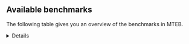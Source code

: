 ## Available benchmarks
The following table gives you an overview of the benchmarks in MTEB.

<details>

<!-- This allows the table to be autogenerated in the future: -->
<!-- BENCHMARKS TABLE START -->

| Name | Leaderboard name | # Tasks | Task Types | Domains | Languages |
|------|------------------|---------|------------|---------|-----------|
| [BEIR](https://arxiv.org/abs/2104.08663) | BEIR | 15 | Retrieval: 15 | [Blog, Medical, Programming, News, Encyclopaedic, Financial, Web, Social, Academic, Reviews, Government, Written, Non-fiction] | eng |
| [BEIR-NL](https://arxiv.org/abs/2412.08329) | BEIR-NL | 15 | Retrieval: 15 | [Medical, Encyclopaedic, Web, Academic, Written, Non-fiction] | nld |
| [BRIGHT](https://brightbenchmark.github.io/) | BRIGHT | 1 | Retrieval: 1 | [Written, Non-fiction] | eng |
| [BRIGHT (long)](https://brightbenchmark.github.io/) | BRIGHT (long) | 1 | Retrieval: 1 | [Written, Non-fiction] | eng |
| [BuiltBench(eng)](https://arxiv.org/abs/2411.12056) | BuiltBench(eng) | 4 | Clustering: 2, Retrieval: 1, Reranking: 1 | [Written, Engineering] | eng |
| [ChemTEB](https://arxiv.org/abs/2412.00532) | Chemical | 27 | BitextMining: 1, Classification: 17, Clustering: 2, PairClassification: 5, Retrieval: 2 | [Chemistry] | kor,nld,spa,ces,jpn,por,tur,deu,msa,fra,hin,eng,zho |
| [CoIR](https://github.com/CoIR-team/coir) | Code Information Retrieval | 10 | Retrieval: 10 | [Written, Programming] | javascript,python,sql,ruby,php,java,go,eng,c++ |
| [CodeRAG](https://arxiv.org/abs/2406.14497) | CodeRAG | 4 | Reranking: 4 | [Programming] | python |
| [Encodechka](https://github.com/avidale/encodechka) | Encodechka | 7 | STS: 2, Classification: 4, PairClassification: 1 | [News, Social, Fiction, Web, Government, Written, Non-fiction] | rus |
| [FollowIR](https://arxiv.org/abs/2403.15246) | Instruction Following | 3 | InstructionRetrieval: 3 | [News, Written] | eng |
| [LongEmbed](https://arxiv.org/abs/2404.12096v2) | Long-context Retrieval | 6 | Retrieval: 6 | [Blog, Spoken, Fiction, Encyclopaedic, Academic, Written, Non-fiction] | eng |
| [MIEB(Img)](https://arxiv.org/abs/2504.10471) | Image only | 49 | Any2AnyRetrieval: 15, ImageClassification: 22, ImageClustering: 5, VisualSTS(eng): 5, VisualSTS(multi): 2 | [Blog, Medical, News, Encyclopaedic, Spoken, Web, Social, Scene, Reviews, Written, Non-fiction] | kor,cmn,nld,spa,tur,pol,por,deu,ita,fra,rus,eng,ara |
| [MIEB(Multilingual)](https://arxiv.org/abs/2504.10471) | Image-Text, Multilingual | 130 | ImageClassification: 22, ImageClustering: 5, ZeroShotClassification: 23, VisionCentricQA: 6, Compositionality: 7, VisualSTS(eng): 7, Any2AnyRetrieval: 45, DocumentUnderstanding: 10, Any2AnyMultilingualRetrieval: 3, VisualSTS(multi): 2 | [Constructed, Blog, Medical, News, Encyclopaedic, Social, Web, Spoken, Scene, Reviews, Academic, Written, Non-fiction] | kor,fin,nld,tur,por,ukr,deu,nor,ell,rus,tel,swe,cmn,ces,ben,fas,swa,hrv,hun,jpn,bul,dan,ind,mri,hin,eng,ara,heb,vie,est,ron,tha,spa,pol,quz,ita,fra,fil,zho |
| [MIEB(eng)](https://arxiv.org/abs/2504.10471) | Image-Text, English | 125 | ImageClassification: 22, ImageClustering: 5, ZeroShotClassification: 23, VisionCentricQA: 6, Compositionality: 7, VisualSTS(eng): 7, Any2AnyRetrieval: 45, DocumentUnderstanding: 10 | [Constructed, Blog, Medical, News, Encyclopaedic, Social, Web, Spoken, Scene, Reviews, Academic, Written, Non-fiction] | eng |
| [MIEB(lite)](https://arxiv.org/abs/2504.10471) | Image-Text, Lite | 51 | ImageClassification: 8, ImageClustering: 2, ZeroShotClassification: 7, VisionCentricQA: 5, Compositionality: 6, VisualSTS(eng): 2, VisualSTS(multi): 2, Any2AnyRetrieval: 11, DocumentUnderstanding: 6, Any2AnyMultilingualRetrieval: 2 | [Blog, Medical, News, Encyclopaedic, Social, Web, Spoken, Scene, Reviews, Academic, Written, Non-fiction] | kor,fin,nld,tur,por,ukr,deu,nor,ell,rus,tel,swe,cmn,ces,ben,fas,swa,hrv,hun,jpn,bul,dan,ind,mri,hin,eng,ara,heb,vie,est,ron,tha,spa,pol,quz,ita,fra,fil,zho |
| [MINERSBitextMining](https://arxiv.org/pdf/2406.07424) | MINERSBitextMining | 7 | BitextMining: 7 | [Social, Written, Reviews] | bhp,fin,tur,tzl,ukr,hau,sun,xho,cmn,bug,ces,isl,ben,bel,hun,ile,afr,cbk,ind,ace,lat,lfn,tuk,war,spa,bos,kat,nno,pcm,fao,tgl,kaz,kor,khm,kzj,deu,ell,tel,srp,mkd,mhr,sqi,csb,glg,mal,dsb,ber,ina,gsw,min,slk,jpn,jav,tat,hin,eng,yor,mon,vie,est,swg,arz,ast,ron,bbc,wuu,fra,swh,mad,cat,nld,uig,por,cha,gle,ban,hye,nob,mak,ido,mar,kab,bre,epo,ceb,bul,bew,nov,awa,ara,ibo,oci,pol,aze,yue,cym,ita,zsm,rej,nds,lvs,pes,yid,nij,fry,rus,ang,orv,swe,abs,dtp,eus,hrv,tam,urd,amh,dan,pam,pms,cor,kur,mui,heb,lit,tha,gla,bjn,arq,uzb,hsb,slv,max |
| MTEB(Code, v1) | Code | 12 | Retrieval: 12 | [Written, Programming] | javascript,shell,swift,typescript,python,sql,ruby,php,rust,java,go,scala,eng,c++,c |
| MTEB(Europe, v1) | European | 74 | BitextMining: 7, Classification: 21, Clustering: 8, Retrieval: 15, InstructionRetrieval: 3, MultilabelClassification: 2, PairClassification: 6, Reranking: 3, STS: 9 | [Constructed, Subtitles, Religious, Written, Legal, Medical, Academic, Government, Blog, Social, Fiction, Encyclopaedic, Spoken, Reviews, Programming, News, Financial, Web, Non-fiction] | fin,nld,por,mlt,deu,gle,ell,nob,swe,rom,ces,eus,isl,hrv,hun,slk,bul,dan,eng,lit,est,ron,spa,pol,lav,nno,ita,fra,slv,fao |
| MTEB(Indic, v1) | Indic | 23 | BitextMining: 4, Clustering: 1, Classification: 13, PairClassification: 1, Retrieval: 2, Reranking: 1, STS: 1 | [Legal, Constructed, News, Social, Fiction, Web, Spoken, Encyclopaedic, Religious, Reviews, Government, Written, Non-fiction] | bho,tel,nep,snd,mwr,pan,mal,mar,npi,gom,sat,kan,mni,hne,ben,doi,tam,urd,bgc,san,pus,raj,guj,kas,brx,ory,awa,hin,eng,mai,gbm,boy,mup,bod,asm |
| MTEB(Law, v1) | Legal | 8 | Retrieval: 8 | [Legal, Written] | deu,eng,zho |
| MTEB(Medical, v1) | Medical | 12 | Retrieval: 9, Clustering: 2, Reranking: 1 | [Medical, Web, Academic, Government, Written, Non-fiction] | zho,kor,cmn,spa,pol,fra,rus,eng,ara,vie |
| MTEB(Multilingual, v1) | Multilingual | 132 | BitextMining: 13, Classification: 43, Clustering: 17, Retrieval: 18, InstructionRetrieval: 3, MultilabelClassification: 5, PairClassification: 11, Reranking: 6, STS: 16 | [Constructed, Subtitles, Religious, Written, Entertainment, Legal, Medical, Academic, Government, Blog, Social, Fiction, Encyclopaedic, Spoken, Reviews, Programming, News, Financial, Web, Non-fiction] | bjv,fin,eko,rai,ukr,knc,jic,bmk,cao,mlt,msy,mxp,xho,nou,tna,sgz,amf,nhg,kdc,ikw,hch,bvr,kgf,dgc,amk,acm,tdt,zac,amo,qvc,grn,boj,daa,zpm,pus,poi,tew,bsj,ind,kam,cjo,cme,otn,blw,mih,bvd,cak,gym,pag,mkn,mlp,spl,cni,kyq,ots,ndg,zap,pcm,kbc,gux,tgp,sbs,wro,mcq,kde,dob,ssx,umb,kzj,deu,amp,jni,usa,ell,tel,dik,srp,tku,mkd,kea,mio,wiu,cek,zul,chv,chf,fas,tmd,swa,rkb,quh,kik,obo,sot,kac,amr,arp,jpn,guj,rwo,sue,luo,jav,chk,msc,sco,lua,qvw,guo,hat,lex,pah,cbs,lav,tif,spm,tsw,cnt,bod,smo,vid,kkc,cbv,kue,kmg,wuu,yre,nak,cat,mad,nii,nld,yaa,uig,tum,alq,mcd,lgl,arn,gle,run,mgc,srq,ape,mam,uvl,gvc,nnq,mwc,mmx,ars,mak,lid,qxo,bao,urw,huu,pan,iws,myk,aau,mic,knj,nhe,sab,gum,okv,sps,for,urb,bzj,wed,qvz,esk,ken,ixl,zaw,ibo,ntp,nys,tuc,sua,kqf,nvm,cym,cot,gai,fil,nya,rej,xon,kyg,div,etr,tuo,aoj,pes,ncl,kze,tca,ura,cwe,udu,csy,guh,pjt,zab,mie,agu,mcf,nhw,hus,bhg,alp,twi,kew,kjs,poh,wim,ubu,sat,shp,qvh,mco,azg,sus,bzd,raj,kpf,tuf,amh,shn,chq,lug,ydd,zpv,lit,kpj,xtm,gla,pap,kmo,arq,piu,mup,sbe,hsb,wat,usp,pls,jid,max,trc,cso,dop,hbo,pri,yby,wnu,mlh,hau,hlt,zsr,bbr,maz,tpa,wal,ztq,kir,yal,yka,bba,klt,mmo,mxb,bug,tsn,rmc,cux,qvn,mni,als,qve,bel,pma,gvn,hun,jiv,ile,xtd,tfr,nif,ino,txq,xav,lat,zpo,gvf,dgr,ksr,adz,zos,tnn,gah,quf,djr,muy,tpt,spa,boy,dif,kbh,mqj,ngu,kwj,huv,atd,asm,ttc,tgl,kaz,uli,tim,viv,xla,mqb,khm,cap,rop,msa,cbu,ppo,tpi,kmh,smk,mhr,shj,npl,bmr,omw,tpz,csb,hvn,cgc,ber,ame,jvn,mwe,opm,gsw,gnw,hns,tcz,urt,aly,dhg,tte,zpu,byr,mbt,hto,tat,wln,hin,yor,mon,msb,kvn,nsn,ter,maj,abt,agt,bmh,lbb,uri,cjv,fra,cop,imo,beo,eri,ood,tiy,upv,ign,llg,wbp,lif,bco,dww,qul,nko,ajp,gnn,svk,cha,qwh,ngp,bzh,yss,jae,nqo,quy,wol,sin,tlf,gam,aeb,kkl,noa,kan,jao,bre,dgz,som,apn,cya,kpg,otm,zpq,aby,snn,bul,bew,cpy,heg,bak,nss,soy,tod,hmn,cjk,ziw,bnp,kin,miz,srm,fuv,oci,qvm,yuw,yue,tbc,mbh,knf,mdy,mbc,bqc,kiw,yid,sja,fij,lim,nij,stp,bgt,yad,nus,mva,bam,chd,mwp,aey,azz,ncj,are,snc,kmr,myw,zia,abs,hop,myu,khs,swp,bps,bki,bxh,emi,snp,top,kvg,dji,hrv,dyu,hub,kgk,tzo,tvk,san,glv,cbt,lij,gub,pam,hix,ory,cui,wmw,kur,boa,bkd,car,mjc,spy,acq,tav,ake,mbl,kqc,tso,bjk,sah,wuv,naf,khk,nhr,aai,scn,gun,faa,uvh,mbb,pab,kup,zca,ayr,mil,nor,ton,ian,sun,amu,cof,bqp,nwi,cmn,bss,toc,cbc,zao,cac,hla,ltg,yap,tzj,ben,isl,bkx,cpb,cbk,cav,kbp,krc,gng,agr,ace,lfn,enq,prf,pwg,kwd,ckb,med,bmu,mwf,tir,war,yon,kqa,fuc,att,crx,mop,mps,ntj,wrs,zar,kdl,bos,nno,vec,ded,kto,fao,mkl,kor,sbk,apz,nuy,crh,ebk,bgs,byx,snd,maa,kqw,suz,amx,wos,mpm,tke,mcp,kek,kyz,kwi,mpp,rug,mlg,glg,kje,gwi,cab,cnl,dsb,ikk,cub,doi,sey,zas,yuj,min,kiz,cth,tyv,mee,isn,pao,mxt,sgb,bjz,mgw,eng,zpl,nso,vie,arz,mai,lus,aoi,spp,ctp,tnc,bbc,xbi,tgk,kql,mca,zho,agd,sri,tof,mag,gof,ptp,por,hmo,agg,kgp,nob,apr,arb,zad,wrk,pon,nin,caf,yut,nho,emp,lao,gdr,kpw,azj,xsi,tbo,ceb,yaq,kas,nov,ven,qvs,szl,ssg,taj,uzn,bhl,meu,gaz,cmo,cco,anv,nde,fue,tnk,mbj,auc,pol,fuh,aze,roo,ita,cuc,lmo,ssd,cle,mle,crn,toj,nds,amn,aaz,msm,zga,fry,taw,sag,pir,rus,ang,swe,atg,aui,kms,haw,qxh,ycn,kpx,aak,bef,sxb,box,xed,hne,otq,pad,kon,zyp,azb,txu,nab,ghs,fai,kwf,mgh,lcm,seh,tac,dan,tgo,nlg,hui,mau,mph,mri,ssw,iou,gvs,ktm,myy,tha,aer,awb,mvn,wbi,apu,apw,ksj,nhy,mit,tos,bhp,bjp,kmk,bsp,mzz,qup,tur,mey,tah,tzl,ary,agn,pbt,ulk,fur,tbz,rmy,sny,bkq,ffm,mna,ndj,mwr,mib,pib,ces,knv,tet,nca,wap,npi,mya,nch,tnp,cuk,ncu,yva,mpj,afr,bgc,dzo,ong,gaw,gul,tue,tuk,snx,ons,zav,gdn,gbm,gmv,kat,mos,grc,sim,mpt,glk,ubr,waj,bdd,kmu,yrb,dwr,nhu,tiw,gyr,ntu,sna,msk,mux,lin,plt,mkj,maq,mir,kos,zam,vmy,sqi,ptu,mal,poy,mcr,mox,big,dad,ina,fuf,klv,kud,arl,aon,gui,anh,reg,kbm,mpx,yml,met,mek,avt,nyu,lbk,kaq,mks,slk,zlm,brx,qub,kbq,blz,srn,taq,ltz,est,nfa,swg,ast,cpa,ron,mto,acr,cbi,zaa,wer,ata,qxn,abx,dov,too,swh,kmb,tzm,acf,lww,khz,chz,aka,bho,mxq,beu,mav,inb,ban,hye,apc,pio,bem,bch,con,bon,djk,jac,rom,aia,mar,bpr,kab,gom,bsn,awx,quc,caa,dwy,not,ote,epo,ese,prs,kne,awa,rgu,ara,cbr,lac,agm,dah,ruf,nas,wmt,plu,cax,row,xnn,aii,zsm,aom,atb,ksd,meq,mcb,far,soq,yle,zpz,gfk,bbb,awk,lvs,kyf,tbf,srd,cpu,orm,orv,nep,poe,ipi,aso,mti,mig,wsk,bjr,buk,cta,gup,nna,tcs,dtp,eus,bea,ewe,cut,kpr,tee,wiv,zty,apb,fon,tam,urd,ctu,wnc,sll,ido,amm,clu,pms,cor,ilo,tbg,rro,zaj,mui,heb,zat,auy,geb,acu,bjn,hot,zai,cpc,mhl,bus,kyc,shi,nop,uzb,leu,nhi,zpc,slv,mbs,nbq |
| [MTEB(Scandinavian, v1)](https://kennethenevoldsen.github.io/scandinavian-embedding-benchmark/) | Scandinavian | 28 | BitextMining: 2, Classification: 13, Retrieval: 7, Clustering: 6 | [Legal, Blog, News, Social, Fiction, Web, Spoken, Encyclopaedic, Reviews, Government, Written, Non-fiction] | dan,nno,isl,nob,swe,fao |
| [MTEB(cmn, v1)](https://github.com/FlagOpen/FlagEmbedding/tree/master/research/C_MTEB) | Chinese | 32 | Retrieval: 8, Reranking: 4, PairClassification: 2, Clustering: 4, STS: 7, Classification: 7 | [Medical, Financial, Academic, Government, Entertainment, Written, Non-fiction] | cmn |
| [MTEB(deu, v1)](https://arxiv.org/html/2401.02709v1) | German | 19 | Classification: 6, Clustering: 4, PairClassification: 2, Reranking: 1, Retrieval: 4, STS: 2 | [Legal, News, Spoken, Encyclopaedic, Web, Reviews, Written, Non-fiction] | deu |
| MTEB(eng, v1) | English Legacy | 56 | Classification: 12, Retrieval: 15, Clustering: 11, Reranking: 4, STS: 10, PairClassification: 3, Summarization: 1 | [Blog, Medical, Programming, News, Encyclopaedic, Social, Web, Financial, Academic, Reviews, Spoken, Government, Written, Non-fiction] | eng |
| MTEB(eng, v2) | English | 41 | Retrieval: 10, Clustering: 8, Reranking: 2, STS: 9, Classification: 8, PairClassification: 3, Summarization: 1 | [Blog, Medical, Programming, News, Encyclopaedic, Financial, Web, Spoken, Academic, Reviews, Social, Written, Non-fiction] | eng |
| MTEB(fas, beta) | Farsi (BETA) | 60 | Classification: 18, Clustering: 5, PairClassification: 8, Reranking: 2, Retrieval: 21, STS: 3, BitextMining: 3 | [Blog, Medical, News, Social, Spoken, Web, Encyclopaedic, Academic, Reviews, Religious, Written] | fas |
| [MTEB(fra, v1)](https://arxiv.org/abs/2405.20468) | French | 25 | Classification: 6, Clustering: 7, PairClassification: 1, Reranking: 2, Retrieval: 5, STS: 3, Summarization: 1 | [Legal, News, Encyclopaedic, Spoken, Web, Social, Academic, Reviews, Written, Non-fiction] | eng,fra |
| [MTEB(jpn, v1)](https://github.com/sbintuitions/JMTEB) | Japanese | 16 | Clustering: 2, Classification: 4, STS: 2, PairClassification: 1, Retrieval: 6, Reranking: 1 | [News, Spoken, Encyclopaedic, Web, Academic, Reviews, Written, Non-fiction] | jpn |
| MTEB(kor, v1) | Korean | 6 | Classification: 1, Reranking: 1, Retrieval: 2, STS: 2 | [News, Encyclopaedic, Spoken, Web, Reviews, Written] | kor |
| [MTEB(pol, v1)](https://arxiv.org/abs/2405.10138) | Polish | 17 | Classification: 7, Clustering: 3, PairClassification: 4, STS: 3 | [Legal, News, Social, Spoken, Fiction, Web, Academic, Reviews, Written, Non-fiction] | pol |
| [MTEB(rus, v1)](https://aclanthology.org/2023.eacl-main.148/) | Russian | 23 | Classification: 9, Clustering: 3, MultilabelClassification: 2, PairClassification: 1, Reranking: 2, Retrieval: 3, STS: 3 | [Blog, News, Social, Spoken, Web, Encyclopaedic, Academic, Reviews, Written] | rus |
| [NanoBEIR](https://huggingface.co/collections/zeta-alpha-ai/nanobeir-66e1a0af21dfd93e620cd9f6) | NanoBEIR | 13 | Retrieval: 13 | [Medical, News, Encyclopaedic, Social, Web, Academic, Written, Non-fiction] | eng |
| [RAR-b](https://arxiv.org/abs/2404.06347) | Reasoning retrieval | 17 | Retrieval: 17 | [Encyclopaedic, Programming, Written] | eng |

<!-- BENCHMARKS TABLE END -->
